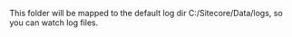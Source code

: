 This folder will be mapped to the default log dir C:/Sitecore/Data/logs, so you can watch log files.